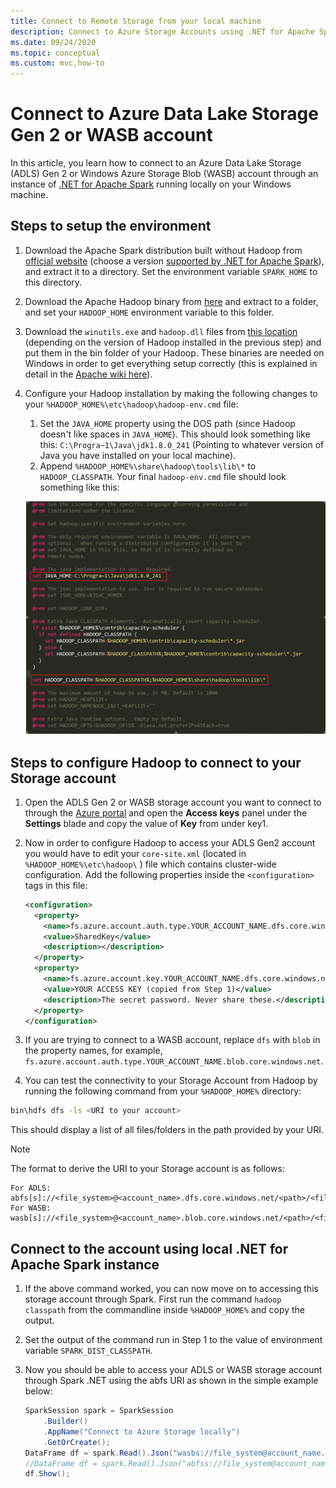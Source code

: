 ```yaml
---
title: Connect to Remote Storage from your local machine
description: Connect to Azure Storage Accounts using .NET for Apache Spark from your local machine.
ms.date: 09/24/2020
ms.topic: conceptual
ms.custom: mvc,how-to
---
```


# Connect to Azure Data Lake Storage Gen 2 or WASB account

In this article, you learn how to connect to an Azure Data Lake Storage (ADLS) Gen 2 or Windows Azure Storage Blob (WASB) account through an instance of [.NET for Apache Spark](https://github.com/dotnet/spark) running locally on your Windows machine.

## Steps to setup the environment

1. Download the Apache Spark distribution built without Hadoop from [official website](https://archive.apache.org/dist/spark/) (choose a version [supported by .NET for Apache Spark](https://github.com/dotnet/spark#supported-apache-spark)), and extract it to a directory. Set the environment variable `SPARK_HOME` to this directory.
2. Download the Apache Hadoop binary from [here](http://hadoop.apache.org/releases.html) and extract to a folder, and set your `HADOOP_HOME` environment variable to this folder.
3. Download the `winutils.exe` and `hadoop.dll` files from [this location](https://github.com/cdarlint/winutils) (depending on the version of Hadoop installed in the previous step) and put them in the bin folder of your Hadoop. These binaries are needed on Windows in order to get everything setup correctly (this is explained in detail in the [Apache wiki here](https://cwiki.apache.org/confluence/display/HADOOP2/WindowsProblems)).
4. Configure your Hadoop installation by making the following changes to your `%HADOOP_HOME%\etc\hadoop\hadoop-env.cmd` file:
    1. Set the `JAVA_HOME` property using the DOS path (since Hadoop doesn't like spaces in `JAVA_HOME`). This should look something like this: `C:\Progra~1\Java\jdk1.8.0_241` (Pointing to whatever version of Java you have installed on your local machine).
    2. Append `%HADOOP_HOME%\share\hadoop\tools\lib\*` to `HADOOP_CLASSPATH`.
    Your final `hadoop-env.cmd` file should look something like this:

    ![Final hadoop-env.cmd file](./media/connect-external-sources/hadoop-env.png)

## Steps to configure Hadoop to connect to your Storage account

1. Open the ADLS Gen 2 or WASB storage account you want to connect to through the [Azure portal](https://portal.azure.com) and open the **Access keys** panel under the **Settings** blade and copy the value of **Key** from under key1.
2. Now in order to configure Hadoop to access your ADLS Gen2 account you would have to edit your `core-site.xml` (located in `%HADOOP_HOME%\etc\hadoop\` ) file which contains cluster-wide configuration. Add the following properties inside the `<configuration>` tags in this file:

    ```xml
    <configuration>
      <property>
        <name>fs.azure.account.auth.type.YOUR_ACCOUNT_NAME.dfs.core.windows.net</name>
        <value>SharedKey</value>
        <description></description>
      </property>
      <property>
        <name>fs.azure.account.key.YOUR_ACCOUNT_NAME.dfs.core.windows.net</name>
        <value>YOUR ACCESS KEY (copied from Step 1)</value>
        <description>The secret password. Never share these.</description>
      </property>
    </configuration>
    ```

3. If you are trying to connect to a WASB account, replace `dfs` with `blob` in the property names, for example, `fs.azure.account.auth.type.YOUR_ACCOUNT_NAME.blob.core.windows.net`.
4. You can test the connectivity to your Storage Account from Hadoop by running the following command from your `%HADOOP_HOME%` directory:

  ```bash
  bin\hdfs dfs -ls <URI to your account>
  ```

This should display a list of all files/folders in the path provided by your URI.

> [!NOTE]
> The format to derive the URI to your Storage account is as follows:
>
> ```
> For ADLS: abfs[s]://<file_system>@<account_name>.dfs.core.windows.net/<path>/<file_name>
> For WASB: wasb[s]://<file_system>@<account_name>.blob.core.windows.net/<path>/<file_name>
> ```

## Connect to the account using local .NET for Apache Spark instance

1. If the above command worked, you can now move on to accessing this storage account through Spark. First run the command `hadoop classpath` from the commandline inside `%HADOOP_HOME%` and copy the output.
2. Set the output of the command run in Step 1 to the value of environment variable `SPARK_DIST_CLASSPATH`.
3. Now you should be able to access your ADLS or WASB storage account through Spark .NET using the abfs URI as shown in the simple example below:

   ```csharp
   SparkSession spark = SparkSession
       .Builder()
       .AppName("Connect to Azure Storage locally")
       .GetOrCreate();
   DataFrame df = spark.Read().Json("wasbs://file_system@account_name.blob.core.windows.net/path/file.json");
   //DataFrame df = spark.Read().Json("abfss://file_system@account_name.dfs.core.windows.net/path/file.json");
   df.Show();
   ```

